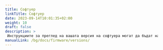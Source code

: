```yaml
---
title: Софтуер
linkTitle: Софтуер
date: 2023-09-14T10:01:35+02:00
weight: 10
draft: false
description: >
 Инструкциите за преглед на вашата версия на софтуера могат да бъдат намерени тук
manualLink: /bg/docs/firmware/versions/
---
```

<script>
  window.location.href = "/bg/docs/firmware/versions/";
</script>
